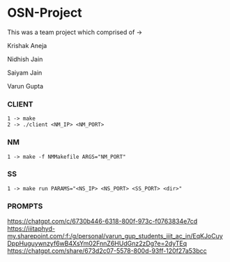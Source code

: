 # OSN-Project



This was a team project which comprised of ->

Krishak Aneja

Nidhish Jain 

Saiyam Jain

Varun Gupta


### CLIENT 


```
1 -> make
2 -> ./client <NM_IP> <NM_PORT>
```


### NM 

```
1 -> make -f NMMakefile ARGS="NM_PORT"
```

### SS 

```
1 -> make run PARAMS="<NS_IP> <NS_PORT> <SS_PORT> <dir>"

```


### PROMPTS 

https://chatgpt.com/c/6730b446-6318-800f-973c-f0763834e7cd https://iiitaphyd-my.sharepoint.com/:f:/g/personal/varun_gup_students_iiit_ac_in/EqKJoCuyDppHuguywnzyf6wB4XsYm02FnnZ6HUdGnz2zDg?e=2dyTEq https://chatgpt.com/share/673d2c07-5578-800d-93ff-120f27a53bcc 
